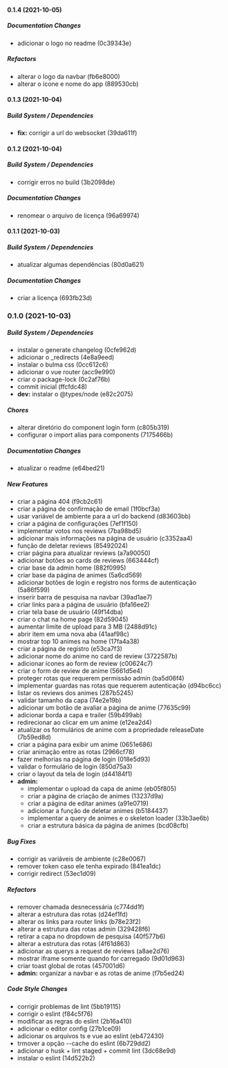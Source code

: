 #### 0.1.4 (2021-10-05)

##### Documentation Changes

*  adicionar o logo no readme (0c39343e)

##### Refactors

*  alterar o logo da navbar (fb6e8000)
*  alterar o ícone e nome do app (889530cb)

#### 0.1.3 (2021-10-04)

##### Build System / Dependencies

* **fix:**  corrigir a url do websocket (39da611f)

#### 0.1.2 (2021-10-04)

##### Build System / Dependencies

*  corrigir erros no build (3b2098de)

##### Documentation Changes

*  renomear o arquivo de licença (96a69974)

#### 0.1.1 (2021-10-03)

##### Build System / Dependencies

*  atualizar algumas dependências (80d0a621)

##### Documentation Changes

*  criar a licença (693fb23d)

### 0.1.0 (2021-10-03)

##### Build System / Dependencies

*  instalar o generate changelog (0cfe962d)
*  adicionar o _redirects (4e8a9eed)
*  instalar o bulma css (0cc612c6)
*  adicionar o vue router (acc9e990)
*  criar o package-lock (0c2af76b)
*  commit inicial (ffcfdc48)
* **dev:**  instalar o @types/node (e82c2075)

##### Chores

*  alterar diretório do component login form (c805b319)
*  configurar o import alias para components (7175466b)

##### Documentation Changes

*  atualizar o readme (e64bed21)

##### New Features

*  criar a página 404 (f9cb2c61)
*  criar a página de confirmação de email (1f0bcf3a)
*  usar variável de ambiente para a url do backend (d83603bb)
*  criar a página de configurações (7ef1f150)
*  implementar votos nos reviews (7ba98bd5)
*  adicionar mais informações na página de usuário (c3352aa4)
*  função de deletar reviews (85492024)
*  criar página para atualizar reviews (a7a90050)
*  adicionar botões ao cards de reviews (663444cf)
*  criar base da admin home (882f0995)
*  criar base da página de animes (5a6cd569)
*  adicionar botões de login e registro nos forms de autenticação (5a86f599)
*  inserir barra de pesquisa na navbar (39ad1ae7)
*  criar links para a página de usuário (bfa16ee2)
*  criar tela base de usuário (49f14dba)
*  criar o chat na home page (82d59045)
*  aumentar limite de upload para 3 MB (2488d91c)
*  abrir item em uma nova aba (41aaf98c)
*  mostrar top 10 animes na home (17fa4a38)
*  criar a página de registro (e53ca7f3)
*  adicionar nome do anime no card de review (3722587b)
*  adicionar ícones ao form de review (c00624c7)
*  criar o form de review de anime (5661d5e4)
*  proteger rotas que requerem permissão admin (ba5d06f4)
*  implementar guardas nas rotas que requerem autenticação (d94bc6cc)
*  listar os reviews dos animes (287b5245)
*  validar tamanho da capa (74e2e19b)
*  adicionar um botão de avaliar a página de anime (77635c99)
*  adicionar borda a capa e trailer (59b499ab)
*  redirecionar ao clicar em um anime (e12ea2d4)
*  atualizar os formulários de anime com a propriedade releaseDate (7b59ed8d)
*  criar a página para exibir um anime (0651e686)
*  criar animação entre as rotas (2966cf78)
*  fazer melhorias na página de login (018e5d93)
*  validar o formulário de login (850d75a3)
*  criar o layout da tela de login (d44184f1)
* **admin:**
  *  implementar o upload da capa de anime (eb05f805)
  *  criar a página de criação de animes (13237d9a)
  *  criar a página de editar animes (a91e0719)
  *  adicionar a função de deletar animes (b5184437)
  *  implementar a query de animes e o skeleton loader (33b3ae6b)
  *  criar a estrutura básica da página de animes (bcd08cfb)

##### Bug Fixes

*  corrigir as variáveis de ambiente (c28e0067)
*  remover token caso ele tenha expirado (841ea1dc)
*  corrigir redirect (53ec1d09)

##### Refactors

*  remover chamada desnecessária (c774dd1f)
*  alterar a estrutura das rotas (d24ef1fd)
*  alterar os links para router links (b78e23f2)
*  alterar a estrutura das rotas admin (329428f6)
*  retirar a capa no dropdown de pesquisa (40f577b6)
*  alterar a estrutura das rotas (4f61d863)
*  adicionar as querys a request de reviews (a8ae2d76)
*  mostrar iframe somente quando for carregado (9d01d963)
*  criar toast global de rotas (457001d6)
* **admin:**  organizar a navbar e as rotas de anime (f7b5ed24)

##### Code Style Changes

*  corrigir problemas de lint (5bb19115)
*  corrigir o eslint (f84c5f76)
*  modificar as regras do eslint (2b16a410)
*  adicionar o editor config (27b1ce09)
*  adicionar os arquivos ts e vue ao eslint (eb472430)
*  trmover a opção --cache do eslint (6b729dd2)
*  adicionar o husk + lint staged + commit lint (3dc68e9d)
*  instalar o eslint (14d522b2)

